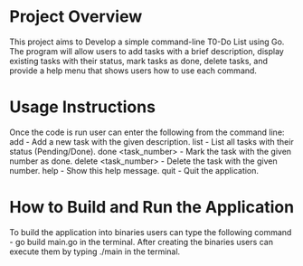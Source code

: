 # Project Overview
This project aims to Develop a simple command-line T0-Do List using Go. The program will allow users to add tasks with a brief description, display existing tasks with their status, mark tasks as done, delete tasks, and provide a help menu that shows users how to use each command.  

# Usage Instructions 
Once the code is run user can enter the following from the command line: 
                                    add                     - Add a new task with the given description.
	                                list                    - List all tasks with their status (Pending/Done).
	                                done <task_number>      - Mark the task with the given number as done.
	                                delete <task_number>    - Delete the task with the given number.
	                                help                    - Show this help message.
	                                quit                    - Quit the application.

# How to Build and Run the Application
To build the application into binaries users can type the following command - go build main.go in the terminal. After creating the binaries users can execute them by typing ./main in the terminal. 
